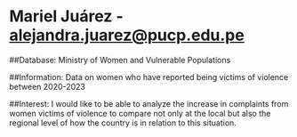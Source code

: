 # Mariel Juárez - alejandra.juarez@pucp.edu.pe

##Database: 
Ministry of Women and Vulnerable Populations

##Information: 
Data on women who have reported being victims of violence between 2020-2023

##Interest: 
I would like to be able to analyze the increase in complaints from women victims of violence to compare not only at the local but also the regional level of how the country is in relation to this situation.
